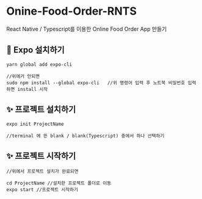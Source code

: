 # Onine-Food-Order-RNTS
React Native / Typescript를 이용한 Online Food Order App 만들기

## 🎉 Expo 설치하기
```
yarn global add expo-cli

//위에거 안되면
sudo npm install --global expo-cli   //위 명령어 입력 후 노트북 비밀번호 입력하면 install 시작

```

## ✨ 프로젝트 설치하기
```
expo init ProjectName

//terminal 에 뜬 blank / blank(Typescript) 중에서 하나 선택하기
```

## ✨ 프로젝트 시작하기
```
//위에서 프로젝트 설치가 완료되면

cd ProjectName //설치한 프로젝트 폴더로 이동
expo start //프로젝트 시작하기
```
